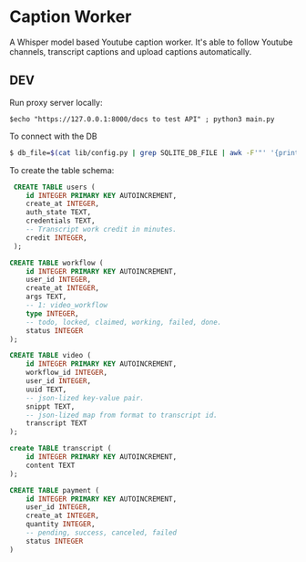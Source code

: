 # Caption Worker
A Whisper model based Youtube caption worker. It's able to follow Youtube channels, transcript captions and upload captions automatically.

## DEV

Run proxy server locally:

```
$echo "https://127.0.0.1:8000/docs to test API" ; python3 main.py
```

To connect with the DB 
```bash
$ db_file=$(cat lib/config.py | grep SQLITE_DB_FILE | awk -F'"' '{print $2}') ; sqlite3 $db_file
```

To create the table schema:
```sql
 CREATE TABLE users (
    id INTEGER PRIMARY KEY AUTOINCREMENT,
    create_at INTEGER,
    auth_state TEXT,
    credentials TEXT,
    -- Transcript work credit in minutes.
    credit INTEGER,
 );

CREATE TABLE workflow (
    id INTEGER PRIMARY KEY AUTOINCREMENT,
    user_id INTEGER,
    create_at INTEGER,
    args TEXT,
    -- 1: video_workflow
    type INTEGER,
    -- todo, locked, claimed, working, failed, done.
    status INTEGER
);

CREATE TABLE video (
    id INTEGER PRIMARY KEY AUTOINCREMENT,
    workflow_id INTEGER,
    user_id INTEGER,
    uuid TEXT,
    -- json-lized key-value pair.
    snippt TEXT,
    -- json-lized map from format to transcript id.
    transcript TEXT
);

create TABLE transcript (
    id INTEGER PRIMARY KEY AUTOINCREMENT,
    content TEXT
);

CREATE TABLE payment (
    id INTEGER PRIMARY KEY AUTOINCREMENT,
    user_id INTEGER,
    create_at INTEGER,
    quantity INTEGER,
    -- pending, success, canceled, failed
    status INTEGER
)
```